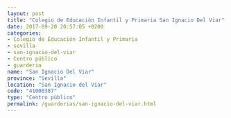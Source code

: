 ```yaml
---
layout: post
title: "Colegio de Educación Infantil y Primaria San Ignacio Del Viar"
date: 2017-09-20 20:57:05 +0200
categories:
- Colegio de Educación Infantil y Primaria
- sevilla
- san-ignacio-del-viar
- Centro público
- guarderia
name: "San Ignacio Del Viar"
province: "Sevilla"
location: "San Ignacio del Viar"
code: "41000387"
type: "Centro público"
permalink: /guarderias/san-ignacio-del-viar.html
---
```

